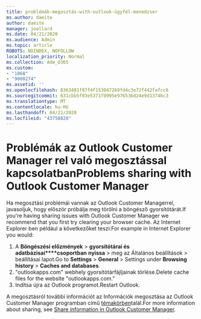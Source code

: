 ```yaml
---
title: problémák-megosztás-with-outlook-ügyfél-menedzser
ms.author: daeite
author: daeite
manager: joallard
ms.date: 04/21/2020
ms.audience: Admin
ms.topic: article
ROBOTS: NOINDEX, NOFOLLOW
localization_priority: Normal
ms.collection: Adm_O365
ms.custom:
- "1868"
- "9000274"
ms.assetid: ''
ms.openlocfilehash: 8363481f87f4f153047269fd4c3e72f442fafcc6
ms.sourcegitcommit: 631cbb5f03e5371f0995e976536d24e9d13746c3
ms.translationtype: MT
ms.contentlocale: hu-HU
ms.lasthandoff: 04/22/2020
ms.locfileid: "43758828"
---
```

# <a name="problems-sharing-with-outlook-customer-manager"></a><span data-ttu-id="bc1a8-102">Problémák az Outlook Customer Manager rel való megosztással kapcsolatban</span><span class="sxs-lookup"><span data-stu-id="bc1a8-102">Problems sharing with Outlook Customer Manager</span></span>

<span data-ttu-id="bc1a8-103">Ha megosztási problémái vannak az Outlook Customer Managerrel, javasoljuk, hogy először próbálja meg törölni a böngésző gyorsítótárát.</span><span class="sxs-lookup"><span data-stu-id="bc1a8-103">If you're having sharing issues with Outlook Customer Manager we recommend that you first try clearing your browser cache.</span></span> <span data-ttu-id="bc1a8-104">Az Internet Explorer ben például a következőket teszi:</span><span class="sxs-lookup"><span data-stu-id="bc1a8-104">For example in Internet Explorer you would:</span></span>

1. <span data-ttu-id="bc1a8-105">A **Böngészési előzmények** > **gyorsítótárai és adatbázisai\*\*\*\*csoportban** **nyissa** > meg az Általános beállítások > beállításai lapot.</span><span class="sxs-lookup"><span data-stu-id="bc1a8-105">Go to **Settings** > **General** > Settings under **Browsing history** > **Caches and databases**.</span></span>
2. <span data-ttu-id="bc1a8-106">"outlookapps.com" webhely gyorsítótárfájljainak törlése.</span><span class="sxs-lookup"><span data-stu-id="bc1a8-106">Delete cache files for the website "outlookapps.com."</span></span>
3. <span data-ttu-id="bc1a8-107">Indítsa újra az Outlook programot.</span><span class="sxs-lookup"><span data-stu-id="bc1a8-107">Restart Outlook.</span></span>

<span data-ttu-id="bc1a8-108">A megosztásról további információt az Információk megosztása az Outlook Customer Manager programban című [témakörben](https://support.office.com/article/4f26cc69-67da-4cd5-b344-02d1a4799310%20)talál.</span><span class="sxs-lookup"><span data-stu-id="bc1a8-108">For more information about sharing, see [Share information in Outlook Customer Manager](https://support.office.com/article/4f26cc69-67da-4cd5-b344-02d1a4799310%20).</span></span>